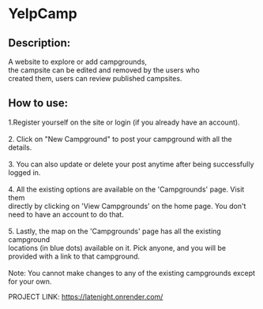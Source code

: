 <h1>YelpCamp</h1>

<h2>Description:</h2> 
A website to explore or add campgrounds,</br>
the campsite can be edited and removed by the users who </br>
created them, users can review published campsites.</br>

<h2>How to use:</h2>
1.Register yourself on the site or login (if you already have an account).</br>
<br>
2. Click on "New Campground" to post your campground with all the details.</br>
<br>
3. You can also update or delete your post anytime after being successfully logged in.</br>
<br>
4. All the existing options are available on the 'Campgrounds' page. Visit them</br>
   directly by clicking on 'View Campgrounds' on the home page. You don't</br>
   need to have an account to do that.</br>
   <br>
5. Lastly, the map on the 'Campgrounds' page has all the existing campground</br>
   locations (in blue dots) available on it. Pick anyone, and you will be </br>
   provided with a link to that campground.</br>
   <br>
Note: You cannot make changes to any of the existing campgrounds except for your own.


<br>

PROJECT LINK: https://latenight.onrender.com/
